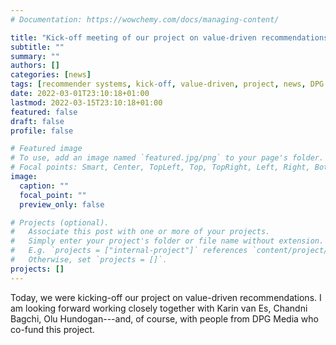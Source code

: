 ```yaml
---
# Documentation: https://wowchemy.com/docs/managing-content/

title: "Kick-off meeting of our project on value-driven recommendations."
subtitle: ""
summary: ""
authors: []
categories: [news]
tags: [recommender systems, kick-off, value-driven, project, news, DPG Media, news recommendation]
date: 2022-03-01T23:10:18+01:00
lastmod: 2022-03-15T23:10:18+01:00
featured: false
draft: false
profile: false

# Featured image
# To use, add an image named `featured.jpg/png` to your page's folder.
# Focal points: Smart, Center, TopLeft, Top, TopRight, Left, Right, BottomLeft, Bottom, BottomRight.
image:
  caption: ""
  focal_point: ""
  preview_only: false

# Projects (optional).
#   Associate this post with one or more of your projects.
#   Simply enter your project's folder or file name without extension.
#   E.g. `projects = ["internal-project"]` references `content/project/deep-learning/index.md`.
#   Otherwise, set `projects = []`.
projects: []
---
```


Today, we were kicking-off our project on value-driven recommendations. I am looking forward working closely together with Karin van Es, Chandni Bagchi, Olu Hundogan---and, of course, with people from DPG Media who co-fund this project.